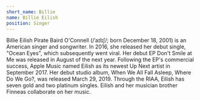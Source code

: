 ```yaml
---
short_name: Billie
name: Billie Eilish
position: Singer
---
```

Billie Eilish Pirate Baird O'Connell (/ˈaɪlɪʃ/; born December 18, 2001) is an American singer and songwriter. In 2016, she released her debut single, "Ocean Eyes", which subsequently went viral. Her debut EP Don't Smile at Me was released in August of the next year. Following the EP's commercial success, Apple Music named Eilish as its newest Up Next artist in September 2017. Her debut studio album, When We All Fall Asleep, Where Do We Go?, was released March 29, 2019. Through the RIAA, Eilish has seven gold and two platinum singles. Eilish and her musician brother Finneas collaborate on her music.
